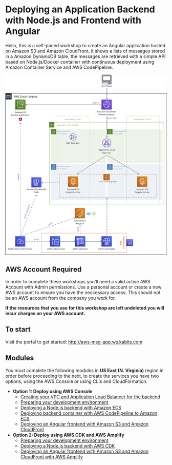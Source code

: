 # Deploying an Application Backend with Node.js and Frontend with Angular

Hello, this is a self-paced workshop to create an Angular application hosted on Amazon S3 and Amazon CloudFront, it shows a lists of messages stored in a Amazon DynamoDB table, the messages are retrieved with a simple API based on Node.js/Docker container with continuous deployment using Amazon Container Service and AWS CodePipeline.

![Nodejs Angular](docs/images/nodejs-angular.png)

## AWS Account Required

In order to complete these workshops you'll need a valid active AWS Account with Admin permissions. Use a personal account or create a new AWS account to ensure you have the neccessary access. This should not be an AWS account from the company you work for.

**If the resources that you use for this workshop are left undeleted you will incur charges on your AWS account.**

## To start

Visit the portal to get started: http://aws-msg-app.ws.kabits.com

## Modules

You must complete the following modules in **US East (N. Virginia)** region in order before proceeding to the next, to create the services you have two options, using the AWS Console or using CLIs and CloudFormation.

- **Option 1: Deploy using AWS Console**
    - [Creating your VPC and Application Load Balancer for the backend](docs/create-vpc-alb.md)
    - [Preparing your development environment](docs/prepare-your-development-environment.md)
    - [Deploying a Node.js backend with Amazon ECS](docs/deploy-backedn-with-ecs.md)
    - [Deploying backend container with AWS CodePipeline to Amazon ECS](docs/deploying-backend-container-with-codepipeline-to-ecs.md)
    - [Deploying an Angular frontend with Amazon S3 and Amazon CloudFront](docs/deploy-frontend-with-s3-and-cloudfront.md)
- **Option 2: Deploy using AWS CDK and AWS Amplify**
    - [Preparing your development environment](docs/v2-prepare-your-development-environment.md)
    - [Deploying a Node.js backend with AWS CDK](docs/v2-deploy-backend.md)
    - [Deploying an Angular frontend with Amazon S3 and Amazon CloudFront with AWS Amplify](docs/v2-deploy-frontend.md)